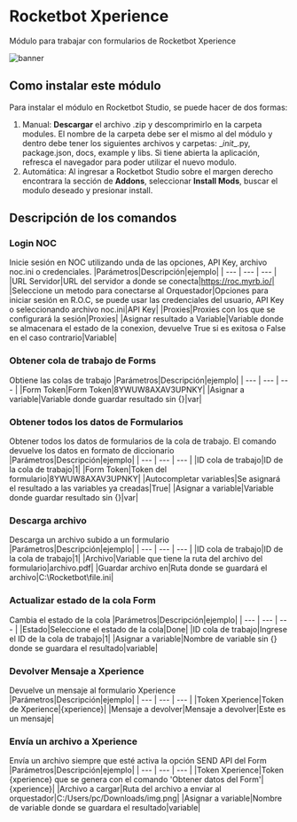 



# Rocketbot Xperience
  
Módulo para trabajar con formularios de Rocketbot Xperience  

  
![banner](imgs/Banner_Xperience.jpg)
## Como instalar este módulo
  
Para instalar el módulo en Rocketbot Studio, se puede hacer de dos formas:
1. Manual: __Descargar__ el archivo .zip y descomprimirlo en la carpeta modules. El nombre de la carpeta debe ser el mismo al del módulo y dentro debe tener los siguientes archivos y carpetas: \__init__.py, package.json, docs, example y libs. Si tiene abierta la aplicación, refresca el navegador para poder utilizar el nuevo modulo.
2. Automática: Al ingresar a Rocketbot Studio sobre el margen derecho encontrara la sección de **Addons**, seleccionar **Install Mods**, buscar el modulo deseado y presionar install.  


## Descripción de los comandos

### Login NOC
  
Inicie sesión en NOC utilizando unda de las opciones, API Key, archivo noc.ini o credenciales.
|Parámetros|Descripción|ejemplo|
| --- | --- | --- |
|URL Servidor|URL del servidor a donde se conecta|https://roc.myrb.io/|
|Seleccione un metodo para conectarse al Orquestador|Opciones para iniciar sesión en R.O.C, se puede usar las credenciales del usuario, API Key o seleccionando archivo noc.ini|API Key|
|Proxies|Proxies con los que se configurará la sesión|Proxies|
|Asignar resultado a Variable|Variable donde se almacenara el estado de la conexion, devuelve True si es exitosa o False en el caso contrario|Variable|

### Obtener cola de trabajo de Forms
  
Obtiene las colas de trabajo
|Parámetros|Descripción|ejemplo|
| --- | --- | --- |
|Form Token|Form Token|8YWUW8AXAV3UPNKY|
|Asignar a variable|Variable donde guardar resultado sin {}|var|

### Obtener todos los datos de Formularios
  
Obtener todos los datos de formularios de la cola de trabajo. El comando devuelve los datos en formato de diccionario
|Parámetros|Descripción|ejemplo|
| --- | --- | --- |
|ID cola de trabajo|ID de la cola de trabajo|1|
|Form Token|Token del formulario|8YWUW8AXAV3UPNKY|
|Autocompletar variables|Se asignará el resultado a las variables ya creadas|True|
|Asignar a variable|Variable donde guardar resultado sin {}|var|

### Descarga archivo
  
Descarga un archivo subido a un formulario
|Parámetros|Descripción|ejemplo|
| --- | --- | --- |
|ID cola de trabajo|ID de la cola de trabajo|1|
|Archivo|Variable que tiene la ruta del archivo del formulario|archivo.pdf|
|Guardar archivo en|Ruta donde se guardará el archivo|C:\Rocketbot\file.ini|

### Actualizar estado de la cola Form
  
Cambia el estado de la cola
|Parámetros|Descripción|ejemplo|
| --- | --- | --- |
|Estado|Seleccione el estado de la cola|Done|
|ID cola de trabajo|Ingrese el ID de la cola de trabajo|1|
|Asignar a variable|Nombre de variable sin {} donde se guardara el resultado|variable|

### Devolver Mensaje a Xperience
  
Devuelve un mensaje al formulario Xperience
|Parámetros|Descripción|ejemplo|
| --- | --- | --- |
|Token Xperience|Token de Xperience|{xperience}|
|Mensaje a devolver|Mensaje a devolver|Este es un mensaje|

### Envía un archivo a Xperience
  
Envía un archivo siempre que esté activa la opción SEND API del Form
|Parámetros|Descripción|ejemplo|
| --- | --- | --- |
|Token Xperience|Token {xperience} que se genera con el comando 'Obtener datos del Form'|{xperience}|
|Archivo a cargar|Ruta del archivo a enviar al orquestador|C:/Users/pc/Downloads/img.png|
|Asignar a variable|Nombre de variable donde se guardara el resultado|variable|
